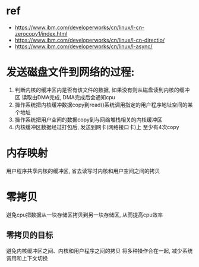 # ref
- https://www.ibm.com/developerworks/cn/linux/l-cn-zerocopy1/index.html
- https://www.ibm.com/developerworks/cn/linux/l-cn-directio/
- https://www.ibm.com/developerworks/cn/linux/l-async/

# 发送磁盘文件到网络的过程:
1. 判断内核的缓冲区内是否有该文件的数据, 如果没有则从磁盘读到内核的缓冲区
   读取由DMA完成, DMA完成后会通知cpu
2. 操作系统把内核缓冲数据copy到read()系统调用指定的用户程序地址空间的某个地址
3. 操作系统把用户空间的数据copy到与网络堆栈相关的内核缓冲区
4. 内核缓冲区数据经过打包后, 发送到网卡(网络接口卡)上
   至少有4次copy

# 内存映射
用户程序共享内核的缓冲区, 省去读写时内核和用户空间之间的拷贝

# 零拷贝
避免cpu把数据从一块存储区拷贝到另一块存储区, 从而提高cpu效率
## 零拷贝的目标
避免内核缓冲区之间、内核和用户程序之间的拷贝
将多种操作合在一起, 减少系统调用和上下文切换